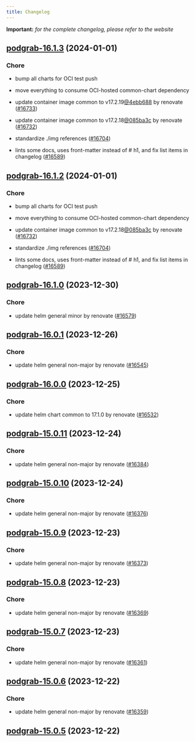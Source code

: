 ```yaml
---
title: Changelog
---
```


**Important:**
*for the complete changelog, please refer to the website*



## [podgrab-16.1.3](https://github.com/truecharts/charts/compare/podgrab-16.1.0...podgrab-16.1.3) (2024-01-01)

### Chore



- bump all charts for OCI test push

- move everything to consume OCI-hosted common-chart dependency

- update container image common to v17.2.19[@4ebb688](https://github.com/4ebb688) by renovate ([#16733](https://github.com/truecharts/charts/issues/16733))

- update container image common to v17.2.18[@085ba3c](https://github.com/085ba3c) by renovate ([#16732](https://github.com/truecharts/charts/issues/16732))

- standardize ./img references ([#16704](https://github.com/truecharts/charts/issues/16704))

- lints some docs, uses front-matter instead of # h1, and fix list items in changelog ([#16589](https://github.com/truecharts/charts/issues/16589))


## [podgrab-16.1.2](https://github.com/truecharts/charts/compare/podgrab-16.1.0...podgrab-16.1.2) (2024-01-01)

### Chore



- bump all charts for OCI test push

- move everything to consume OCI-hosted common-chart dependency

- update container image common to v17.2.18[@085ba3c](https://github.com/085ba3c) by renovate ([#16732](https://github.com/truecharts/charts/issues/16732))

- standardize ./img references ([#16704](https://github.com/truecharts/charts/issues/16704))

- lints some docs, uses front-matter instead of # h1, and fix list items in changelog ([#16589](https://github.com/truecharts/charts/issues/16589))
## [podgrab-16.1.0](https://github.com/truecharts/charts/compare/podgrab-16.0.1...podgrab-16.1.0) (2023-12-30)

### Chore

- update helm general minor by renovate ([#16579](https://github.com/truecharts/charts/issues/16579))

## [podgrab-16.0.1](https://github.com/truecharts/charts/compare/podgrab-16.0.0...podgrab-16.0.1) (2023-12-26)

### Chore

- update helm general non-major by renovate ([#16545](https://github.com/truecharts/charts/issues/16545))

## [podgrab-16.0.0](https://github.com/truecharts/charts/compare/podgrab-15.0.11...podgrab-16.0.0) (2023-12-25)

### Chore

- update helm chart common to 17.1.0 by renovate ([#16532](https://github.com/truecharts/charts/issues/16532))

## [podgrab-15.0.11](https://github.com/truecharts/charts/compare/podgrab-15.0.10...podgrab-15.0.11) (2023-12-24)

### Chore

- update helm general non-major by renovate ([#16384](https://github.com/truecharts/charts/issues/16384))

## [podgrab-15.0.10](https://github.com/truecharts/charts/compare/podgrab-15.0.9...podgrab-15.0.10) (2023-12-24)

### Chore

- update helm general non-major by renovate ([#16376](https://github.com/truecharts/charts/issues/16376))

## [podgrab-15.0.9](https://github.com/truecharts/charts/compare/podgrab-15.0.8...podgrab-15.0.9) (2023-12-23)

### Chore

- update helm general non-major by renovate ([#16373](https://github.com/truecharts/charts/issues/16373))

## [podgrab-15.0.8](https://github.com/truecharts/charts/compare/podgrab-15.0.7...podgrab-15.0.8) (2023-12-23)

### Chore

- update helm general non-major by renovate ([#16369](https://github.com/truecharts/charts/issues/16369))

## [podgrab-15.0.7](https://github.com/truecharts/charts/compare/podgrab-15.0.6...podgrab-15.0.7) (2023-12-23)

### Chore

- update helm general non-major by renovate ([#16361](https://github.com/truecharts/charts/issues/16361))

## [podgrab-15.0.6](https://github.com/truecharts/charts/compare/podgrab-15.0.5...podgrab-15.0.6) (2023-12-22)

### Chore

- update helm general non-major by renovate ([#16359](https://github.com/truecharts/charts/issues/16359))

## [podgrab-15.0.5](https://github.com/truecharts/charts/compare/podgrab-15.0.4...podgrab-15.0.5) (2023-12-22)


